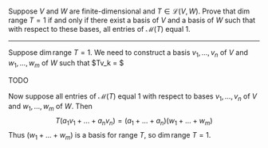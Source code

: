 Suppose $V$ and $W$ are finite-dimensional and $T \in \mathcal L(V,W)$. Prove that $\dim \text{range }T = 1$ if and only if there exist a basis of $V$ and a basis of $W$ such that with respect to these bases, all entries of $\mathcal M(T)$ equal $1$.

---

Suppose $\dim \text{range }T = 1$.  We need to construct a basis $v_1,\dots,v_n$ of $V$ and $w_1,\dots,w_m$ of $W$ such that $Tv_k = $

TODO

Now suppose all entries of $\mathcal M(T)$ equal $1$ with respect to bases $v_1,\dots,v_n$ of $V$ and $w_1,\dots,w_m$ of $W$.  Then
$$
T(a_1v_1+\dots+a_nv_n) = (a_1+\dots+a_n)(w_1 + \dots + w_m)
$$
Thus $(w_1+\dots+w_m)$ is a basis for $\text{range }T$, so $\dim \text{range }T = 1$.